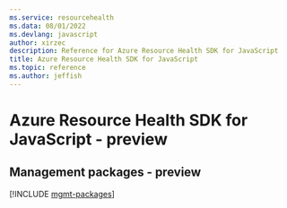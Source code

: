 ```yaml
---
ms.service: resourcehealth
ms.data: 08/01/2022
ms.devlang: javascript
author: xirzec
description: Reference for Azure Resource Health SDK for JavaScript
title: Azure Resource Health SDK for JavaScript
ms.topic: reference
ms.author: jeffish
---
```

# Azure Resource Health SDK for JavaScript - preview

## Management packages - preview
[!INCLUDE [mgmt-packages](resource-health-mgmt-index.md)]